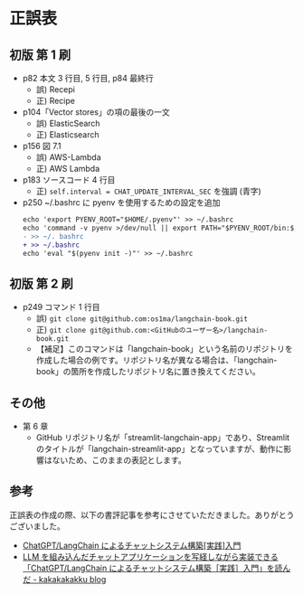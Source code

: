# 正誤表

## 初版 第 1 刷

- p82 本文 3 行目, 5 行目, p84 最終行
  - 誤) Recepi
  - 正) Recipe
- p104「Vector stores」の項の最後の一文
  - 誤) ElasticSearch
  - 正) Elasticsearch
- p156 図 7.1
  - 誤) AWS-Lambda
  - 正) AWS Lambda
- p183 ソースコード 4 行目
  - 正) `self.interval = CHAT_UPDATE_INTERVAL_SEC` を強調 (青字)
- p250 ~/.bashrc に pyenv を使用するための設定を追加
  ```diff
  echo 'export PYENV_ROOT="$HOME/.pyenv"' >> ~/.bashrc
  echo 'command -v pyenv >/dev/null || export PATH="$PYENV_ROOT/bin:$PATH"' \
  - >> ~/. bashrc
  + >> ~/.bashrc
  echo 'eval "$(pyenv init -)"' >> ~/.bashrc
  ```

## 初版 第 2 刷

- p249 コマンド 1 行目
  - 誤) `git clone git@github.com:os1ma/langchain-book.git`
  - 正) `git clone git@github.com:<GitHubのユーザー名>/langchain-book.git`
  - 【補足】このコマンドは「langchain-book」という名前のリポジトリを作成した場合の例です。リポジトリ名が異なる場合は、「langchain-book」の箇所を作成したリポジトリ名に置き換えてください。

## その他

- 第 6 章
  - GitHub リポジトリ名が「streamlit-langchain-app」であり、Streamlit のタイトルが「langchain-streamlit-app」となっていますが、動作に影響はないため、このままの表記とします。

## 参考

正誤表の作成の際、以下の書評記事を参考にさせていただきました。ありがとうございました。

- [ChatGPT/LangChain によるチャットシステム構築[実践]入門](https://zenn.dev/yoshii0110/articles/338af3e5123c68)
- [LLM を組み込んだチャットアプリケーションを写経しながら実装できる「ChatGPT/LangChain によるチャットシステム構築［実践］入門」を読んだ - kakakakakku blog](https://kakakakakku.hatenablog.com/entry/2023/10/16/085525)
